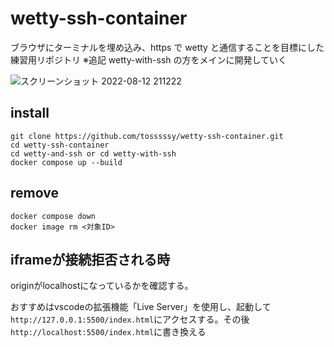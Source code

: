 # wetty-ssh-container

ブラウザにターミナルを埋め込み、https で wetty と通信することを目標にした練習用リポジトリ
※追記
wetty-with-ssh の方をメインに開発していく

![スクリーンショット 2022-08-12 211222](https://user-images.githubusercontent.com/65057976/184351573-eb7b6fa4-14db-420b-8f46-5dc8d9109279.png)


## install

```
git clone https://github.com/tosssssy/wetty-ssh-container.git
cd wetty-ssh-container
cd wetty-and-ssh or cd wetty-with-ssh
docker compose up --build
```

## remove

```
docker compose down
docker image rm <対象ID>
```

## iframeが接続拒否される時
originがlocalhostになっているかを確認する。

おすすめはvscodeの拡張機能「Live Server」を使用し、起動して`http://127.0.0.1:5500/index.html`にアクセスする。その後`http://localhost:5500/index.html`に書き換える

